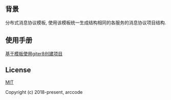 ## 背景

分布式消息协议模板, 使用该模板统一生成结构相同的各服务的消息协议项目结构.

## 使用手册

[基于模板使用giter8创建项目](http://www.arccode.net/utilize-giter8-create-project-base-on-template)

## License

[MIT](http://opensource.org/licenses/MIT)

Copyright (c) 2018-present, arccode